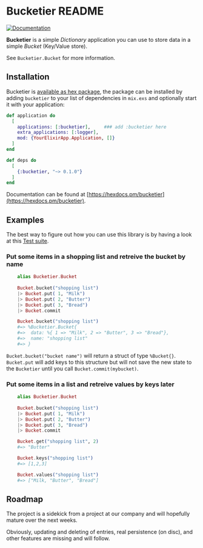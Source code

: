 # Bucketier README

[![Documentation](https://img.shields.io/badge/docs-hexpm-blue.svg)](http://hexdocs.pm/bucketier/)

**Bucketier** is a simple _Dictionary_ application you can use to store
data in a simple _Bucket_ (Key/Value store).

See `Bucketier.Bucket` for more information.


## Installation

Bucketier is [available as hex package](https://hex.pm/packages/bucketier), 
the package can be installed by adding `bucketier` to your list of dependencies 
in `mix.exs` and optionally start it with your application:

```elixir
def application do
  [
    applications: [:bucketier],     ### add :bucketier here
    extra_applications: [:logger],
    mod: {YourElixirApp.Application, []}
  ]
end

def deps do
  [
    {:bucketier, "~> 0.1.0"}
  ]
end

```

Documentation can be found at [https://hexdocs.pm/bucketier](https://hexdocs.pm/bucketier).

## Examples

The best way to figure out how you can use this library is by having a look at 
this [Test suite](https://github.com/iboard/hexpack-examples/blob/master/test/hexpack_examples_test.exs).


### Put some items in a shopping list and retreive the bucket by name

```elixir
    alias Bucketier.Bucket
    
    Bucket.bucket("shopping list")
    |> Bucket.put( 1, "Milk")
    |> Bucket.put( 2, "Butter")
    |> Bucket.put( 3, "Bread")
    |> Bucket.commit

    Bucket.bucket("shopping list")
    #=> %Bucketier.Bucket{ 
    #=>  data: %{ 1 => "Milk", 2 => "Butter", 3 => "Bread"}, 
    #=>  name: "shopping list"
    #=> }
```

`Bucket.bucket("bucket name")` will return a struct of type `%Bucket{}`.
`Bucket.put` will add keys to this structure but will not save the new
state to the `Bucketier` until you call `Bucket.commit(mybucket)`.

### Put some items in a list and retreive values by keys later

```elixir
    alias Bucketier.Bucket
    
    Bucket.bucket("shopping list")
    |> Bucket.put( 1, "Milk")
    |> Bucket.put( 2, "Butter")
    |> Bucket.put( 3, "Bread")
    |> Bucket.commit

    Bucket.get("shopping list", 2)
    #=> "Butter"

    Bucket.keys("shopping list")
    #=> [1,2,3]

    Bucket.values("shopping list")
    #=> ["Milk, "Butter", "Bread"]
```


## Roadmap

The project is a sidekick from a project at our company and will hopefully
mature over the next weeks.

Obviously, updating and deleting of entries, real persistence (on disc),
and other features are missing and will follow.

    

